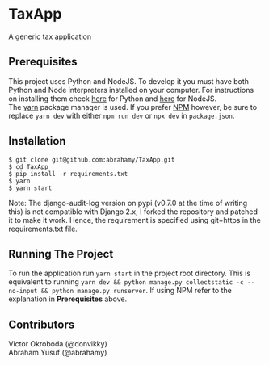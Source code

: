 # TaxApp
A generic tax application

## Prerequisites
This project uses Python and NodeJS. To develop it you must have both Python and Node interpreters installed on your computer. For instructions on installing them check [here](https://www.python.org) for Python and [here](https://nodejs.org/) for NodeJS.  
The [yarn](https://yarnpkg.com) package manager is used. If you prefer [NPM](https://www.npmjs.com/get-npm) however, be sure to replace `yarn dev` with either `npm run dev` or `npx dev` in `package.json`.

## Installation
```
$ git clone git@github.com:abrahamy/TaxApp.git
$ cd TaxApp
$ pip install -r requirements.txt
$ yarn
$ yarn start
```
Note: The django-audit-log version on pypi (v0.7.0 at the time of writing this) is not compatible with Django 2.x, I forked the repository and patched it to make it work. Hence, the requirement is specified using git+https in the requirements.txt file.

## Running The Project
To run the application run `yarn start` in the project root directory. This is equivalent to running `yarn dev && python manage.py collectstatic -c --no-input && python manage.py runserver`. If using NPM refer to the explanation in **Prerequisites** above.

## Contributors
Victor Okroboda (@donvikky)  
Abraham Yusuf (@abrahamy)
